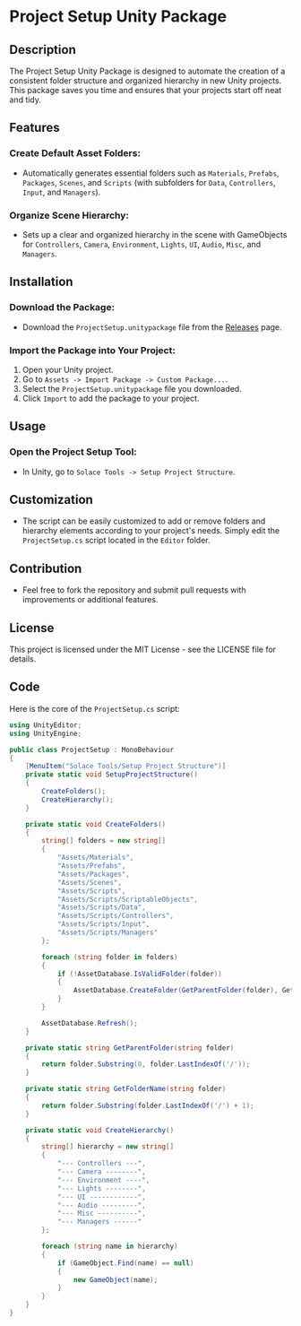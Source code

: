 # Project Setup Unity Package

## Description
The Project Setup Unity Package is designed to automate the creation of a consistent folder structure and organized hierarchy in new Unity projects. This package saves you time and ensures that your projects start off neat and tidy.

## Features
### Create Default Asset Folders:
- Automatically generates essential folders such as `Materials`, `Prefabs`, `Packages`, `Scenes`, and `Scripts` (with subfolders for `Data`, `Controllers`, `Input`, and `Managers`).

### Organize Scene Hierarchy:
- Sets up a clear and organized hierarchy in the scene with GameObjects for `Controllers`, `Camera`, `Environment`, `Lights`, `UI`, `Audio`, `Misc`, and `Managers`.

## Installation

### Download the Package:
- Download the `ProjectSetup.unitypackage` file from the [Releases](https://github.com/tonydpatterson/projectsetup/releases) page.

### Import the Package into Your Project:
1. Open your Unity project.
2. Go to `Assets -> Import Package -> Custom Package...`.
3. Select the `ProjectSetup.unitypackage` file you downloaded.
4. Click `Import` to add the package to your project.

## Usage

### Open the Project Setup Tool:
- In Unity, go to `Solace Tools -> Setup Project Structure`.

## Customization
- The script can be easily customized to add or remove folders and hierarchy elements according to your project's needs. Simply edit the `ProjectSetup.cs` script located in the `Editor` folder.

## Contribution
- Feel free to fork the repository and submit pull requests with improvements or additional features.

##  License
This project is licensed under the MIT License - see the LICENSE file for details.


##  Code
Here is the core of the `ProjectSetup.cs` script:

```csharp
using UnityEditor;
using UnityEngine;

public class ProjectSetup : MonoBehaviour
{
    [MenuItem("Solace Tools/Setup Project Structure")]
    private static void SetupProjectStructure()
    {
        CreateFolders();
        CreateHierarchy();
    }

    private static void CreateFolders()
    {
        string[] folders = new string[]
        {
            "Assets/Materials",
            "Assets/Prefabs",
            "Assets/Packages",
            "Assets/Scenes",
            "Assets/Scripts",
            "Assets/Scripts/ScriptableObjects",
            "Assets/Scripts/Data",
            "Assets/Scripts/Controllers",
            "Assets/Scripts/Input",
            "Assets/Scripts/Managers"
        };

        foreach (string folder in folders)
        {
            if (!AssetDatabase.IsValidFolder(folder))
            {
                AssetDatabase.CreateFolder(GetParentFolder(folder), GetFolderName(folder));
            }
        }

        AssetDatabase.Refresh();
    }

    private static string GetParentFolder(string folder)
    {
        return folder.Substring(0, folder.LastIndexOf('/'));
    }

    private static string GetFolderName(string folder)
    {
        return folder.Substring(folder.LastIndexOf('/') + 1);
    }

    private static void CreateHierarchy()
    {
        string[] hierarchy = new string[]
        {
            "--- Controllers ---",
            "--- Camera --------",
            "--- Environment ----",
            "--- Lights --------",
            "--- UI ------------",
            "--- Audio ---------",
            "--- Misc ----------",
            "--- Managers ------"
        };

        foreach (string name in hierarchy)
        {
            if (GameObject.Find(name) == null)
            {
                new GameObject(name);
            }
        }
    }
}

